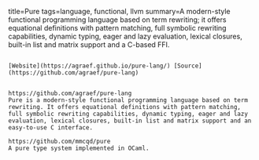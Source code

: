 title=Pure
tags=language, functional, llvm
summary=A modern-style functional programming language based on term rewriting; it offers equational definitions with pattern matching, full symbolic rewriting capabilities, dynamic typing, eager and lazy evaluation, lexical closures, built-in list and matrix support and a C-based FFI.
~~~~~~

[Website](https://agraef.github.io/pure-lang/) [Source](https://github.com/agraef/pure-lang)


https://github.com/agraef/pure-lang
Pure is a modern-style functional programming language based on term rewriting. It offers equational definitions with pattern matching, full symbolic rewriting capabilities, dynamic typing, eager and lazy evaluation, lexical closures, built-in list and matrix support and an easy-to-use C interface.

https://github.com/mmcqd/pure
A pure type system implemented in OCaml.
